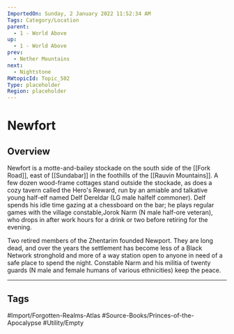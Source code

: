 ```yaml
---
ImportedOn: Sunday, 2 January 2022 11:52:34 AM
Tags: Category/Location
parent:
  - 1 - World Above
up:
  - 1 - World Above
prev:
  - Nether Mountains
next:
  - Nightstone
RWtopicId: Topic_502
Type: placeholder
Region: placeholder
---
```

# Newfort
## Overview
Newfort is a motte-and-bailey stockade on the south side of the [[Fork Road]], east of [[Sundabar]] in the foothills of the [[Rauvin Mountains]]. A few dozen wood-frame cottages stand outside the stockade, as does a cozy tavern called the Hero's Reward, run by an amiable and talkative young half-elf named Delf Dereldar (LG male halfelf commoner). Delf spends his idle time gazing at a chessboard on the bar; he plays regular games with the village constable,Jorok Narm (N male half-ore veteran), who drops in after work hours for a drink or two before retiring for the evening.

Two retired members of the Zhentarim founded Newport. They are long dead, and over the years the settlement has become less of a Black Network stronghold and more of a way station open to anyone in need of a safe place to spend the night. Constable Narm and his militia of twenty guards (N male and female humans of various ethnicities) keep the peace.


---
## Tags
#Import/Forgotten-Realms-Atlas #Source-Books/Princes-of-the-Apocalypse #Utility/Empty

